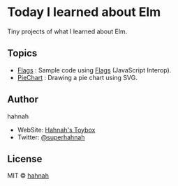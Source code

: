 # Today I learned about Elm

Tiny projects of what I learned about Elm.

## Topics

+ [Flags](https://github.com/hahnah/til-elm/tree/master/flags) : Sample code using [Flags](https://guide.elm-lang.org/interop/flags.html) (JavaScript Interop).
+ [PieChart](https://github.com/hahnah/til-elm/tree/master/pie-chart) : Drawing a pie chart using SVG.

## Author

hahnah

+ WebSite: [Hahnah's Toybox](https://superhahnah.com)
+ Twitter: [@superhahnah](https://twitter.com/superhahnah)

## License

MIT © [hahnah](https://superhahnah.com)
